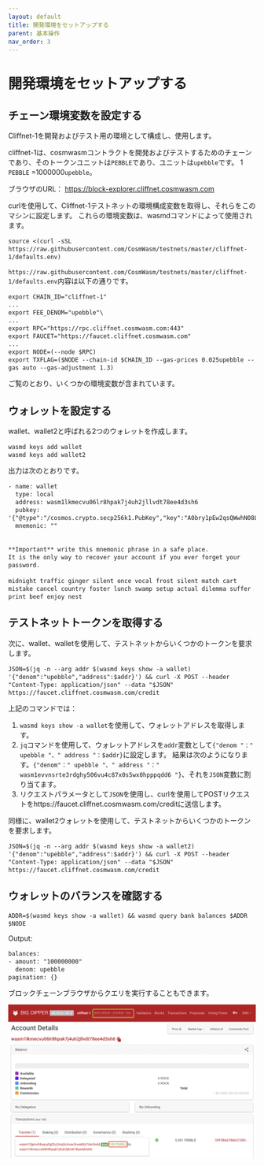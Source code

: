 ```yaml
---
layout: default
title: 開発環境をセットアップする
parent: 基本操作
nav_order: 3
---
```


# 開発環境をセットアップする

## チェーン環境変数を設定する

Cliffnet-1を開発およびテスト用の環境として構成し、使用します。

cliffnet-1は、cosmwasmコントラクトを開発およびテストするためのチェーンであり、そのトークンユニットは`PEBBLE`であり、ユニットは`upebble`です。 1 `PEBBLE` =1000000`upebble`。

ブラウザのURL： https://block-explorer.cliffnet.cosmwasm.com

curlを使用して、Cliffnet-1テストネットの環境構成変数を取得し、それらをこのマシンに設定します。 これらの環境変数は、wasmdコマンドによって使用されます。

```
source <(curl -sSL https://raw.githubusercontent.com/CosmWasm/testnets/master/cliffnet-1/defaults.env)
```

`https://raw.githubusercontent.com/CosmWasm/testnets/master/cliffnet-1/defaults.env`内容は以下の通りです。
```
export CHAIN_ID="cliffnet-1"
...
export FEE_DENOM="upebble"\
...
export RPC="https://rpc.cliffnet.cosmwasm.com:443"
export FAUCET="https://faucet.cliffnet.cosmwasm.com"
...
export NODE=(--node $RPC)
export TXFLAG=($NODE --chain-id $CHAIN_ID --gas-prices 0.025upebble --gas auto --gas-adjustment 1.3)
```

ご覧のとおり、いくつかの環境変数が含まれています。

## ウォレットを設定する

wallet、wallet2と呼ばれる2つのウォレットを作成します。

```
wasmd keys add wallet
wasmd keys add wallet2
```

出力は次のとおりです。

```
- name: wallet
  type: local
  address: wasm1lkmecvu06lr8hpak7j4uh2jllvdt78ee4d3sh6
  pubkey: '{"@type":"/cosmos.crypto.secp256k1.PubKey","key":"A0bry1pEw2qsQWwhN08LZFUFebyzDLYEFTv0EWNvm8QR"}'
  mnemonic: ""


**Important** write this mnemonic phrase in a safe place.
It is the only way to recover your account if you ever forget your password.

midnight traffic ginger silent once vocal frost silent match cart mistake cancel country foster lunch swamp setup actual dilemma suffer print beef enjoy nest
```

## テストネットトークンを取得する

次に、wallet、walletを使用して、テストネットからいくつかのトークンを要求します。

```
JSON=$(jq -n --arg addr $(wasmd keys show -a wallet) '{"denom":"upebble","address":$addr}') && curl -X POST --header "Content-Type: application/json" --data "$JSON" https://faucet.cliffnet.cosmwasm.com/credit
```

上記のコマンドでは：
1. `wasmd keys show -a wallet`を使用して、ウォレットアドレスを取得します。
2. `jq`コマンドを使用して、ウォレットアドレスを`addr`変数として`{"denom "：" upebble "、" address "：$addr}`に設定します。 結果は次のようになります。`{"denom"：" upebble "、" address "：" wasm1evvnsrte3rdghy506vu4c87x0s5wx0hpppqdd6 "}`、それを`JSON`変数に割り当てます。
3. リクエストパラメータとして`JSON`を使用し、curlを使用してPOSTリクエストをhttps://faucet.cliffnet.cosmwasm.com/creditに送信します。

同様に、wallet2ウォレットを使用して、テストネットからいくつかのトークンを要求します。

```
JSON=$(jq -n --arg addr $(wasmd keys show -a wallet2) '{"denom":"upebble","address":$addr}') && curl -X POST --header "Content-Type: application/json" --data "$JSON" https://faucet.cliffnet.cosmwasm.com/credit
```

## ウォレットのバランスを確認する

```
ADDR=$(wasmd keys show -a wallet) && wasmd query bank balances $ADDR $NODE
```

Output:

```
balances:
- amount: "100000000"
  denom: upebble
pagination: {}
```

ブロックチェーンブラウザからクエリを実行することもできます。

![explorer](/assets/images/setup-development-environment/explorer.png)


